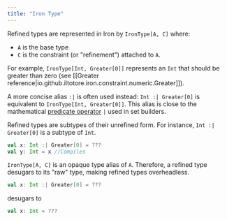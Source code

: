 ```yaml
---
title: "Iron Type"
---
```


Refined types are represented in Iron by `IronType[A, C]` where:

- `A` is the base type
- `C` is the constraint (or "refinement") attached to `A`.

For example, `IronType[Int, Greater[0]]` represents an `Int` that should be greater than zero
(see [[Greater reference|io.github.iltotore.iron.constraint.numeric.Greater]]).

A more concise alias `:|` is often used instead: `Int :| Greater[0]` is equivalent to `IronType[Int, Greater[0]]`.
This alias is close to the
mathematical [predicate operator](https://en.wikipedia.org/wiki/Set-builder_notation#Sets_defined_by_a_predicate) `|`
used in set builders.

Refined types are subtypes of their unrefined form. For instance, `Int :| Greater[0]` is a subtype of `Int`.

```scala
val x: Int :| Greater[0] = ???
val y: Int = x //Compiles
```

`IronType[A, C]` is an opaque type alias of `A`. Therefore, a refined type desugars to its "raw" type, making refined
types overheadless.

```scala
val x: Int :| Greater[0] = ???
```

desugars to

```scala
val x: Int = ???
```